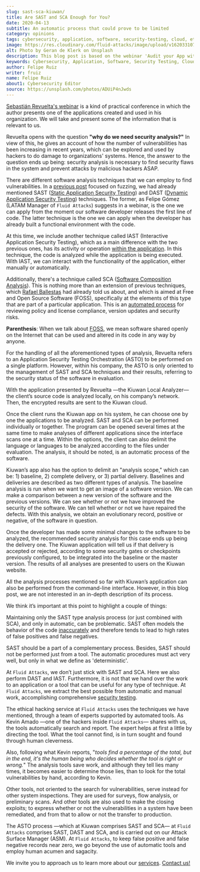 ```yaml
---
slug: sast-sca-kiuwan/
title: Are SAST and SCA Enough for You?
date: 2020-04-13
subtitle: An automatic process that could prove to be limited
category: opinions
tags: cybersecurity, application, software, security-testing, cloud, ethical-hacking
image: https://res.cloudinary.com/fluid-attacks/image/upload/v1620331072/blog/sast-sca-kiuwan/cover_tuhbnl.webp
alt: Photo by Geran de Klerk on Unsplash
description: This blog post is based on the webinar 'Audit your App with Kiuwan Local Analyzer' by Sebastian Revuelta, Customer Manager at Kiuwan.
keywords: Cybersecurity, Application, Software, Security Testing, Cloud, Ethical Hacking, Pentesting
author: Felipe Ruiz
writer: fruiz
name: Felipe Ruiz
about1: Cybersecurity Editor
source: https://unsplash.com/photos/ADUiP4nJwds
---
```


[Sebastián Revuelta's
webinar](https://www.youtube.com/watch?v=zWKq6n4ZoRY&feature=youtu.be)
is a kind of practical conference in which the author presents one of
the applications created and used in his organization. We will take and
present some of the information that is relevant to us.

Revuelta opens with the question **"why do we need security analysis?"**
In view of this, he gives an account of how the number of
vulnerabilities has been increasing in recent years, which can be
explored and used by hackers to do damage to organizations' systems.
Hence, the answer to the question ends up being: security analysis is
necessary to find security flaws in the system and prevent attacks by
malicious hackers ASAP.

There are different software analysis techniques
that we can employ to find vulnerabilities.
In a [previous post](../fuzzing-forallsecure/)
focused on fuzzing,
we had already mentioned SAST
([Static Application Security Testing](../../categories/sast/))
and DAST
([Dynamic Application Security Testing](../../categories/dast/)) techniques.
The former,
as Felipe Gómez (LATAM Manager of `Fluid Attacks`) suggests in a webinar,
is the one we can apply
from the moment our software developer releases the first line of code.
The latter technique is the one we can apply
when the developer has already built a functional environment with the code.

At this time, we include another technique called IAST (Interactive
Application Security Testing), which as a main difference with the two
previous ones, has its activity or operation [within the
application](https://www.ptsecurity.com/ww-en/analytics/knowledge-base/sast-dast-iast-and-rasp-how-to-choose/).
In this technique, the code is analyzed while the application is being
executed. With IAST, we can interact with the functionality of the
application, either manually or automatically.

Additionally,
there's a technique called SCA
([Software Composition Analysis](../../categories/sca/)).
This is nothing more than an extension of previous techniques,
which [Rafael Ballestas](../stand-shoulders-giants/)
had already told us about,
and which is aimed at Free and Open Source Software (FOSS),
specifically at the elements of this type
that are part of a particular application.
This is an [automated process](https://www.g2.com/categories/software-composition-analysis)
for reviewing policy and license compliance,
version updates and security risks.

**Parenthesis**: When we talk about
[FOSS](https://en.wikipedia.org/wiki/Free_and_open-source_software),
we mean software shared openly on the Internet that can be used and
altered in its code in any way by anyone.

For the handling of all the aforementioned types of analysis, Revuelta
refers to an Application Security Testing Orchestration (ASTO) to be
performed on a single platform. However, within his company, the ASTO
is only oriented to the management of SAST and SCA techniques and
their results, referring to the security status of the software in
evaluation.

With the application presented by Revuelta —the Kiuwan Local Analyzer—
the client’s source code is analyzed locally, on his company’s network.
Then, the encrypted results are sent to the Kiuwan cloud.

Once the client runs the Kiuwan app on his system, he can choose one by
one the applications to be analyzed. SAST and SCA can be performed
individually or together. The program can be opened several times at the
same time to make analyses of different applications since the interface
scans one at a time. Within the options, the client can also delimit the
language or languages to be analyzed according to the files under
evaluation. The analysis, it should be noted, is an automatic process of
the software.

Kiuwan’s app also has the option to delimit an "analysis scope," which
can be: 1) baseline, 2) complete delivery, or 3) partial delivery.
Baselines and deliveries are described as two different types of
analysis. The baseline analysis is run when we want to get an image of a
software version. We can make a comparison between a new version of the
software and the previous versions. We can see whether or not we have
improved the security of the software. We can tell whether or not we
have repaired the defects. With this analysis, we obtain an evolutionary
record, positive or negative, of the software in question.

Once the developer has made some minimal changes to the software to be
analyzed, the recommended security analysis for this case ends up being
the delivery one. The Kiuwan application will tell us if that delivery
is accepted or rejected, according to some security gates or checkpoints
previously configured, to be integrated into the baseline or the master
version. The results of all analyses are presented to users on the
Kiuwan website.

All the analysis processes mentioned so far with Kiuwan’s application
can also be performed from the command-line interface. However, in this
blog post, we are not interested in an in-depth description of its
process.

We think it’s important at this point to highlight a couple of things:

Maintaining only the SAST type analysis process (or just combined with
SCA), and only in automatic, can be problematic. SAST often models
the behavior of the code
[inaccurately](https://www.ptsecurity.com/ww-en/analytics/knowledge-base/sast-dast-iast-and-rasp-how-to-choose/)
and therefore tends to lead to high rates of false positives and false
negatives.

SAST should be a part of a complementary process. Besides, SAST
should not be performed just from a tool. The automatic procedures must
act very well, but only in what we define as 'deterministic'.

At `Fluid Attacks`, we don’t just stick with SAST and SCA. Here we
also perform DAST and IAST. Furthermore, it is not that we hand over
the work to an application or a tool that can be useful for any type of
technique. At `Fluid Attacks`, we extract the best possible from
automatic and manual work,
accomplishing comprehensive [security testing](../../solutions/security-testing/).

The ethical hacking service at `Fluid Attacks` uses the techniques we
have mentioned, through a team of experts supported by automated tools.
As Kevin Amado —one of the hackers inside `Fluid Attacks`— shares with
us, the tools automatically search and report. The expert helps at first
a little by directing the tool. What the tool cannot find, is in turn
sought and found through human cleverness.

Also, following what Kevin reports, "*tools find a percentage of the
total, but in the end, it's the human being who decides whether the tool
is right or wrong.*" The analysis tools save work, and although they
tell lies many times, it becomes easier to determine those lies, than to
look for the total vulnerabilities by hand, according to Kevin.

Other tools, not oriented to the search for vulnerabilities, serve
instead for other system inspections. They are used for surveys, flow
analysis, or preliminary scans. And other tools are also used to make
the closing exploits; to express whether or not the vulnerabilities in a
system have been remediated, and from that to allow or not the transfer
to production.

The ASTO process
—which at Kiuwan comprises SAST and SCA—
at `Fluid Attacks` comprises SAST, DAST and SCA,
and is carried out on our Attack Surface Manager (ASM).
At `Fluid Attacks`,
to keep false positive and false negative records near zero,
we go beyond the use of automatic tools
and employ human acumen and sagacity.

We invite you to approach us to learn more about our
[services](../../services/continuous-hacking/).
[Contact us\!](../../contact-us/)
